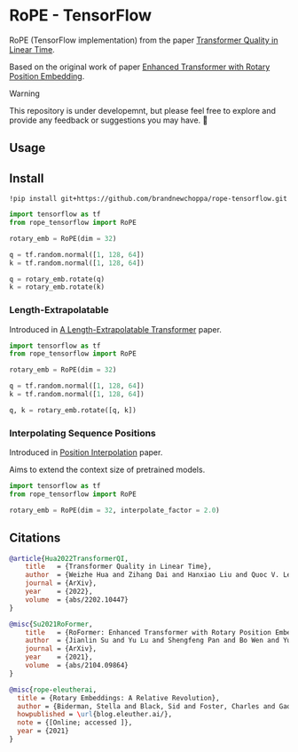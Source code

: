 # RoPE - TensorFlow
RoPE (TensorFlow implementation) from the paper [Transformer Quality in Linear Time](https://arxiv.org/pdf/2202.10447.pdf).

Based on the original work of paper [Enhanced Transformer with Rotary Position Embedding](https://arxiv.org/pdf/2104.09864.pdf).

> [!WARNING]
> This repository is under developemnt, but please feel free to explore and provide any feedback or suggestions you may have. :construction:

## Usage

## Install
```shell
!pip install git+https://github.com/brandnewchoppa/rope-tensorflow.git
```

```python
import tensorflow as tf
from rope_tensorflow import RoPE

rotary_emb = RoPE(dim = 32)

q = tf.random.normal([1, 128, 64])
k = tf.random.normal([1, 128, 64])

q = rotary_emb.rotate(q)
k = rotary_emb.rotate(k)
```

### Length-Extrapolatable
Introduced in [A Length-Extrapolatable Transformer](https://arxiv.org/pdf/2212.10554.pdf) paper.

```python
import tensorflow as tf
from rope_tensorflow import RoPE

rotary_emb = RoPE(dim = 32)

q = tf.random.normal([1, 128, 64])
k = tf.random.normal([1, 128, 64])

q, k = rotary_emb.rotate([q, k])
```

### Interpolating Sequence Positions
Introduced in [Position Interpolation](https://arxiv.org/pdf/2306.15595.pdf) paper.

Aims to extend the context size of pretrained models.

```python
import tensorflow as tf
from rope_tensorflow import RoPE

rotary_emb = RoPE(dim = 32, interpolate_factor = 2.0)
```

## Citations

```bibtex
@article{Hua2022TransformerQI,
    title   = {Transformer Quality in Linear Time},
    author  = {Weizhe Hua and Zihang Dai and Hanxiao Liu and Quoc V. Le},
    journal = {ArXiv},
    year    = {2022},
    volume  = {abs/2202.10447}
}
```

```bibtex
@misc{Su2021RoFormer,
    title   = {RoFormer: Enhanced Transformer with Rotary Position Embedding}, 
    author  = {Jianlin Su and Yu Lu and Shengfeng Pan and Bo Wen and Yunfeng Liu},
    journal = {ArXiv},
    year    = {2021},
    volume  = {abs/2104.09864}
}
```

```bibtex
@misc{rope-eleutherai,
  title = {Rotary Embeddings: A Relative Revolution},
  author = {Biderman, Stella and Black, Sid and Foster, Charles and Gao, Leo and Hallahan, Eric and He, Horace and Wang, Ben and Wang, Phil},
  howpublished = \url{blog.eleuther.ai/},
  note = {[Online; accessed ]},
  year = {2021}
}
```
